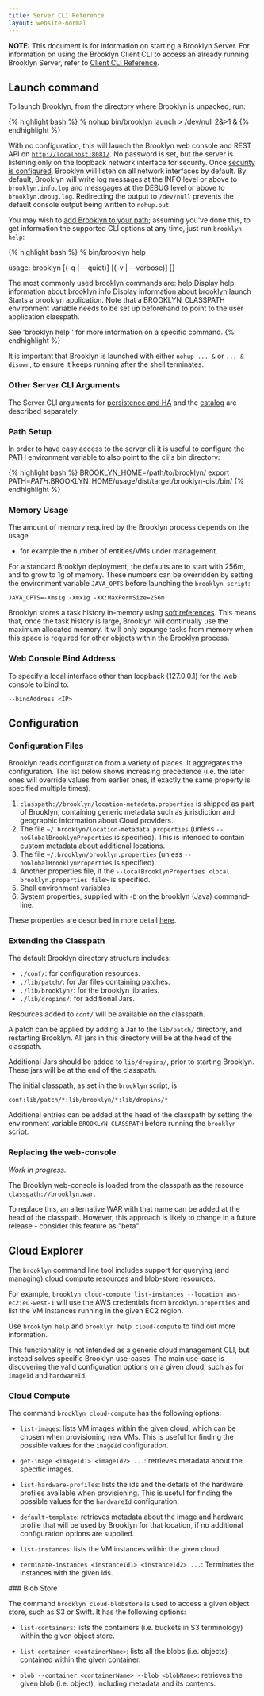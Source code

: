 ```yaml
---
title: Server CLI Reference
layout: website-normal
---
```


**NOTE:** This document is for information on starting a Brooklyn Server.  For information on using the Brooklyn Client CLI to access an 
already running Brooklyn Server, refer to [Client CLI Reference](cli/index.html).

## Launch command

To launch Brooklyn, from the directory where Brooklyn is unpacked, run:

{% highlight bash %}
% nohup bin/brooklyn launch > /dev/null 2&>1 &
{% endhighlight %}

With no configuration, this will launch the Brooklyn web console and REST API on [`http://localhost:8081/`](http://localhost:8081/).
No password is set, but the server is listening only on the loopback network interface for security.
Once [security is configured](brooklyn_properties.html), Brooklyn will listen on all network interfaces by default.
By default, Brooklyn will write log messages at the INFO level or above to `brooklyn.info.log` and messgages at the
DEBUG level or above to `brooklyn.debug.log`. Redirecting the output to `/dev/null` prevents the default console output
being written to `nohup.out`.

You may wish to [add Brooklyn to your path](#path-setup);
assuming you've done this, to get information the supported CLI options 
at any time, just run `brooklyn help`:

{% highlight bash %}
% bin/brooklyn help

usage: brooklyn [(-q | --quiet)] [(-v | --verbose)] <command> [<args>]

The most commonly used brooklyn commands are:
    help     Display help information about brooklyn
    info     Display information about brooklyn
    launch   Starts a brooklyn application. Note that a BROOKLYN_CLASSPATH environment variable needs to be set up beforehand to point to the user application classpath.

See 'brooklyn help <command>' for more information on a specific command.
{% endhighlight %}

It is important that Brooklyn is launched with either `nohup ... &` or `... & disown`, to ensure 
it keeps running after the shell terminates.


### Other Server CLI Arguments

The Server CLI arguments for [persistence and HA](persistence/) and the [catalog](catalog/#cli-options) are described separately.


### Path Setup

In order to have easy access to the server cli it is useful to configure the PATH environment 
variable to also point to the cli's bin directory:

{% highlight bash %}
BROOKLYN_HOME=/path/to/brooklyn/
export PATH=$PATH:$BROOKLYN_HOME/usage/dist/target/brooklyn-dist/bin/
{% endhighlight %}


### Memory Usage

The amount of memory required by the Brooklyn process depends on the usage 
- for example the number of entities/VMs under management.

For a standard Brooklyn deployment, the defaults are to start with 256m, and to grow to 1g of memory.
These numbers can be overridden by setting the environment variable `JAVA_OPTS` before launching
the `brooklyn script`:

    JAVA_OPTS=-Xms1g -Xmx1g -XX:MaxPermSize=256m

Brooklyn stores a task history in-memory using [soft references](http://docs.oracle.com/javase/7/docs/api/java/lang/ref/SoftReference.html).
This means that, once the task history is large, Brooklyn will continually use the maximum allocated 
memory. It will only expunge tasks from memory when this space is required for other objects within the
Brooklyn process.

### Web Console Bind Address

To specify a local interface other than loopback (127.0.0.1) for the web console to bind to:

    --bindAddress <IP>

## Configuration

### Configuration Files

Brooklyn reads configuration from a variety of places. It aggregates the configuration.
The list below shows increasing precedence (i.e. the later ones will override values
from earlier ones, if exactly the same property is specified multiple times).

1. `classpath://brooklyn/location-metadata.properties` is shipped as part of Brooklyn, containing 
   generic metadata such as jurisdiction and geographic information about Cloud providers.        
1. The file `~/.brooklyn/location-metadata.properties` (unless `--noGlobalBrooklynProperties` is specified).
   This is intended to contain custom metadata about additional locations.
1. The file `~/.brooklyn/brooklyn.properties` (unless `--noGlobalBrooklynProperties` is specified).
1. Another properties file, if the `--localBrooklynProperties <local brooklyn.properties file>` is specified.
1. Shell environment variables
1. System properties, supplied with ``-D`` on the brooklyn (Java) command-line.

These properties are described in more detail [here](brooklyn_properties.html).


### Extending the Classpath

The default Brooklyn directory structure includes:

* `./conf/`: for configuration resources.
* `./lib/patch/`: for Jar files containing patches.
* `./lib/brooklyn/`: for the brooklyn libraries.
* `./lib/dropins/`: for additional Jars.

Resources added to `conf/` will be available on the classpath.

A patch can be applied by adding a Jar to the `lib/patch/` directory, and restarting Brooklyn.
All jars in this directory will be at the head of the classpath.

Additional Jars should be added to `lib/dropins/`, prior to starting Brooklyn. These jars will 
be at the end of the classpath.

The initial classpath, as set in the `brooklyn` script, is:

    conf:lib/patch/*:lib/brooklyn/*:lib/dropins/*

Additional entries can be added at the head of the classpath by setting the environment variable 
`BROOKLYN_CLASSPATH` before running the `brooklyn` script. 


### Replacing the web-console

*Work in progress.*

The Brooklyn web-console is loaded from the classpath as the resource `classpath://brooklyn.war`.

To replace this, an alternative WAR with that name can be added at the head of the classpath.
However, this approach is likely to change in a future release - consider this feature as "beta".


## Cloud Explorer

The `brooklyn` command line tool includes support for querying (and managing) cloud
compute resources and blob-store resources. 

For example, `brooklyn cloud-compute list-instances --location aws-ec2:eu-west-1`
will use the AWS credentials from `brooklyn.properties` and list the VM instances
running in the given EC2 region.

Use `brooklyn help` and `brooklyn help cloud-compute` to find out more information.

This functionality is not intended as a generic cloud management CLI, but instead 
solves specific Brooklyn use-cases. The main use-case is discovering the valid 
configuration options on a given cloud, such as for `imageId` and `hardwareId`.


### Cloud Compute

The command `brooklyn cloud-compute` has the following options:

* `list-images`: lists VM images within the given cloud, which can be chosen when
  provisioning new VMs.
  This is useful for finding the possible values for the `imageId` configuration.

* `get-image <imageId1> <imageId2> ...`: retrieves metadata about the specific images.

* `list-hardware-profiles`: lists the ids and the details of the hardware profiles
  available when provisioning. 
  This is useful for finding the possible values for the `hardwareId` configuration.

* `default-template`: retrieves metadata about the image and hardware profile that will
  be used by Brooklyn for that location, if no additional configuration options
  are supplied.

* `list-instances`: lists the VM instances within the given cloud.

* `terminate-instances <instanceId1> <instanceId2> ...`: Terminates the instances with
  the given ids.


### Blob Store

The command `brooklyn cloud-blobstore` is used to access a given object store, such as S3
or Swift. It has the following options:

* `list-containers`: lists the containers (i.e. buckets in S3 terminology) within the 
  given object store.

* `list-container <containerName>`: lists all the blobs (i.e. objects) contained within 
  the given container.

* `blob --container <containerName> --blob <blobName>`: retrieves the given blob
  (i.e. object), including metadata and its contents.
